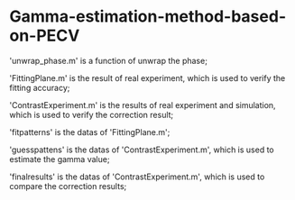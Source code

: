 # Gamma-estimation-method-based-on-PECV

'unwrap_phase.m' is a function of unwrap the phase;

'FittingPlane.m' is the result of real experiment, which is used to verify the fitting accuracy;

'ContrastExperiment.m' is the results of real experiment and simulation, which is used to verify the correction result;

'fitpatterns' is the datas of 'FittingPlane.m';

'guesspattens' is the datas of 'ContrastExperiment.m', which is used to estimate the gamma value;

'finalresults' is the datas of 'ContrastExperiment.m',  which is used to compare the correction results;
